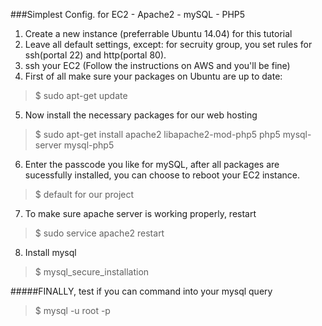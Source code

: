 ###Simplest Config. for EC2 - Apache2 - mySQL - PHP5

1. Create a new instance (preferrable Ubuntu 14.04) for this tutorial
2. Leave all default settings, except: for secruity group, you set rules for ssh(portal 22) and http(portal 80).
3. ssh your EC2 (Follow the instructions on AWS and you'll be fine)
4. First of all make sure your packages on Ubuntu are up to date:
> $ sudo apt-get update
5. Now install the necessary packages for our web hosting
> $ sudo apt-get install apache2 libapache2-mod-php5 php5 mysql-server mysql-php5

6. Enter the passcode you like for mySQL, after all packages are sucessfully installed, you can choose to reboot your EC2 instance.
> $ default for our project

7. To make sure apache server is working properly, restart
> $ sudo service apache2 restart
8. Install mysql

> $ mysql_secure_installation

#####FINALLY, test if you can command into your mysql query

> $ mysql -u root -p

